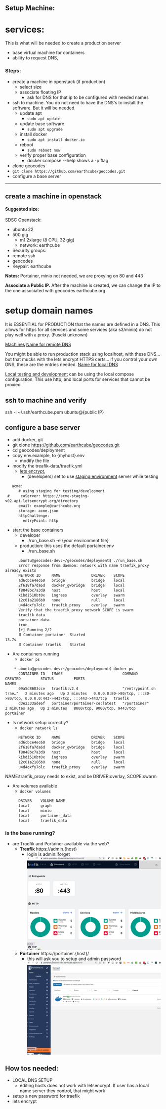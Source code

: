 ##  Setup Machine:

# services:
This is what will be needed to create a production server
* base virtual machine for containers
* ability to request DNS,

### Steps:

* create a machine in openstack (if production)
  * select size
  * associate floating IP
    * ask for DNS for that ip to be configured with needed names
* ssh to machine. You do not need to have the DNS's to install the software. But it will be needed.
  * update apt
    * `sudo apt update`
  * update base software
    * `sudo apt upgrade`
  * install docker
    * `sudo apt install docker.io`
  * reboot
    * `sudo reboot now`
  * verify proper base configuration
    * docker compose --help shows a -p flag
* clone geocodes
* `git clone https://github.com/earthcube/geocodes.git`
* configure a base server


----


## create a machine in openstack
#### Suggested size:
SDSC Openstack:
- ubuntu 22
- 500 gig
  - m1.2xlarge (8 CPU, 32 gig)
  - network: earthcube
-  Security groups:
  - remote ssh
  - geocodes
- Keypair: earthcube


 **Notes:**
  Portainer, minio not needed, we are proxying on 80 and 443

**Associate a Public IP.**
After the machine is created, we can change the IP to the one associated with geocodes.earthcube.org

# setup domain names
It is ESSENTIAL for PRODUCTION that the names are defined in a DNS. This allows for https for all services
and some services (aka s3/minio) do not play well with a proxy. (Fuseki unknown)

   [Machines]( stack_machines.md )
   [Name for remote DNS](../deployment/hosts.geocodes)

You might be able to run production stack using localhost, with these DNS...
but that mucks with the lets encrypt HTTPS certs... if you control your own DNS, these are the 
entries needed.
   [Name for local DNS](../deployment/hosts.geocodes-local)

[Local testing and development](local_developer/index.md) can be using  the local compose configuration. This use http, and 
local ports for services that cannot be proxied

## ssh to machine and verify

ssh -i ~/.ssh/earthcube.pem ubuntu@{public IP}



## configure a base server
  * add docker, git
  * git clone https://github.com/earthcube/geocodes.git
  * cd geocodes/deployment
  * copy env.example, to {myhost}.env
     * modify the file
  * modify the treafik-data/traefik.yml
     *  [lets encrypt](https://doc.traefik.io/traefik/https/acme/), 
        * (developers) set to use [staging environment](https://letsencrypt.org/docs/staging-environment/) server while testing
```    
   acme:
      # using staging for testing/development
 #     caServer: https://acme-staging-v02.api.letsencrypt.org/directory
      email: example@earthcube.org
      storage: acme.json
      httpChallenge:
        entryPoint: http
```
     
  * start the base containers 
    * developer
      * ./run_base.sh -e {your environment file}
    * production: this uses the default portainer.env
      * ./run_base.sh 
```      
      ubuntu@geocodes-dev:~/geocodes/deployment$ ./run_base.sh
      Error response from daemon: network with name traefik_proxy already exists
      NETWORK ID     NAME              DRIVER    SCOPE
      ad6cbce4ec60   bridge            bridge    local
      2f618fa7da6d   docker_gwbridge   bridge    local
      f8048bc7a3d9   host              host      local
      kibdi510bt0x   ingress           overlay   swarm
      12c01a2186b0   none              null      local
      u4d4oxfy7olc   traefik_proxy     overlay   swarm
      Verify that the traefik_proxy network SCOPE is swarm
      traefik_data
      portainer_data
      true
      [+] Running 2/2
      ⠿ Container portainer  Started                                           13.7s
      ⠿ Container traefik    Started
```
      
  * Are containers running
    * `docker ps`
```
    * ubuntu@geocodes-dev:~/geocodes/deployment$ docker ps
      CONTAINER ID   IMAGE                           COMMAND                  CREATED         STATUS         PORTS                                                                      NAMES
      09a5d8683cce   traefik:v2.4                    "/entrypoint.sh trae…"   2 minutes ago   Up 2 minutes   0.0.0.0:80->80/tcp, :::80->80/tcp, 0.0.0.0:443->443/tcp, :::443->443/tcp   traefik
      d3e2333ade6f   portainer/portainer-ce:latest   "/portainer"             2 minutes ago   Up 2 minutes   8000/tcp, 9000/tcp, 9443/tcp                                               portainer
```
  * Is network setup correctly?
    * `docker network ls`
```      docker network ls
      NETWORK ID     NAME              DRIVER    SCOPE
      ad6cbce4ec60   bridge            bridge    local
      2f618fa7da6d   docker_gwbridge   bridge    local
      f8048bc7a3d9   host              host      local
      kibdi510bt0x   ingress           overlay   swarm
      12c01a2186b0   none              null      local
      u4d4oxfy7olc   traefik_proxy     overlay   swarm
```
NAME:traefik_proxy needs to exist, and be DRIVER:overlay, SCOPE:swarm

  * Are volumes available
    * `docker volumes`
```     ubuntu@geocodes-dev:~$ docker volume ls
      DRIVER    VOLUME NAME
      local     graph
      local     minio
      local     portainer_data
      local     traefik_data
```

### is the base running?
  * are Traefik and Portainer available via the web?
    * **Treafik** https://admin.{host}
      * login is admin:iforget
  ![Traefik_admin](./images/traefik_admin.png)
    * **Portainer** https://portainer.{host}/
      * this will ask you to setup and admin password
![Portainer](./images/portainer_home.png)

## How tos needed:
* LOCAL DNS SETUP
  * editing hosts does not work with letsencrypt. If user has a local name server they control, that might work
* setup a new password for traefik
* lets encrypt

